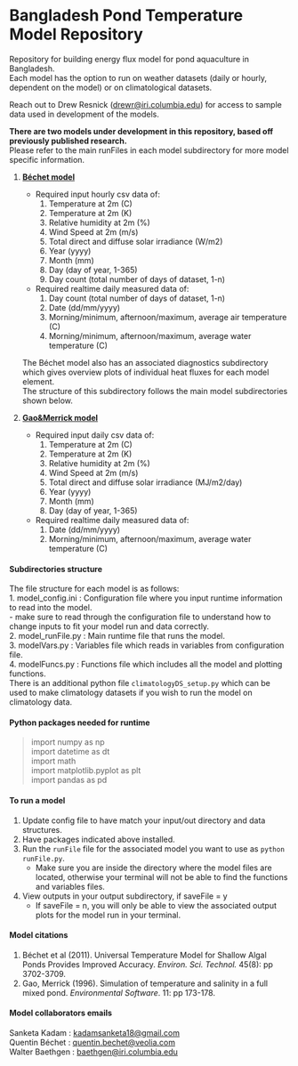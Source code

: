 # Bangladesh Pond Temperature Model Repository
Repository for building energy flux model for pond aquaculture in Bangladesh.  
Each model has the option to run on weather datasets (daily or hourly, dependent on the model) or on climatological datasets.

Reach out to Drew Resnick (drewr@iri.columbia.edu) for access to sample data used in development of the models.


**There are two models under development in this repository, based off previously published research.**  
Please refer to the main runFiles in each model subdirectory for more model specific information.  

1. [**Béchet model**](https://pubs.acs.org/doi/abs/10.1021/es1040706?casa_token=ESVwMRuKWPcAAAAA:HW2Sep8goMov3i3losRrXzoIGboixMLpDiK4P8XxgKxK1asz4I_xuzJ0tKGTFrIVi4oJjamJCc3QAA)  
    - Required input hourly csv data of:  
        1. Temperature at 2m (C)  
        2. Temperature at 2m (K)  
        3. Relative humidity at 2m (%)  
        4. Wind Speed at 2m (m/s)  
        5. Total direct and diffuse solar irradiance (W/m2)  
        6. Year (yyyy)  
        7. Month (mm)  
        8. Day (day of year, 1-365)  
        9. Day count (total number of days of dataset, 1-n)  
    - Required realtime daily measured data of:  
        1. Day count (total number of days of dataset, 1-n)  
        2. Date (dd/mm/yyyy)  
        3. Morning/minimum, afternoon/maximum, average air temperature (C)  
        4. Morning/minimum, afternoon/maximum, average water temperature (C)  
        
    The Béchet model also has an associated diagnostics subdirectory which gives overview plots of individual heat fluxes for each model element.  
    The structure of this subdirectory follows the main model subdirectories shown below.  

2. [**Gao&Merrick model**](https://www.semanticscholar.org/paper/Simulation-of-temperature-and-salinity-in-a-fully-Gao-Merrick/e062ad4f52f4eed06c57285d871e8b8f2257b57d)  
    - Required input daily csv data of:  
        1. Temperature at 2m (C)  
        2. Temperature at 2m (K)  
        3. Relative humidity at 2m (%)  
        4. Wind Speed at 2m (m/s)  
        5. Total direct and diffuse solar irradiance (MJ/m2/day)  
        6. Year (yyyy)  
        7. Month (mm)  
        8. Day (day of year, 1-365)  
    - Required realtime daily measured data of:  
        1. Date (dd/mm/yyyy)  
        2. Morning/minimum, afternoon/maximum, average water temperature (C)  



#### Subdirectories structure  
The file structure for each model is as follows:  
    1. model_config.ini : Configuration file where you input runtime information to read into the model.  
        - make sure to read through the configuration file to understand how to change inputs to fit 
          your model run and data correctly.  
    2. model_runFile.py : Main runtime file that runs the model.  
    3. modelVars.py : Variables file which reads in variables from configuration file.  
    4. modelFuncs.py : Functions file which includes all the model and plotting functions.  
There is an additional python file `climatologyDS_setup.py` which can be used to make climatology datasets if you wish to run the model on climatology data.


#### Python packages needed for runtime  
> import numpy as np  
> import datetime as dt  
> import math  
> import matplotlib.pyplot as plt  
> import pandas as pd  



#### To run a model  
1. Update config file to have match your input/out directory and data structures.
3. Have packages indicated above installed.
4. Run the `runFile` file for the associated model you want to use as `python runFile.py`.
    - Make sure you are inside the directory where the model files are located, 
      otherwise your terminal will not be able to find the functions and variables files.
5. View outputs in your output subdirectory, if saveFile = y 
    - If saveFile = n, you will only be able to view the associated output plots for the model run in your terminal.  



#### Model citations  
1. Béchet et al (2011). Universal Temperature Model for Shallow Algal Ponds Provides Improved Accuracy. *Environ. Sci. Technol.* 45(8): pp 3702-3709.  
2. Gao, Merrick (1996). Simulation of temperature and salinity in a full mixed pond. *Environmental Software*. 11: pp 173-178.  



#### Model collaborators emails  
Sanketa Kadam : kadamsanketa18@gmail.com  
Quentin Béchet : quentin.bechet@veolia.com   
Walter Baethgen : baethgen@iri.columbia.edu  

